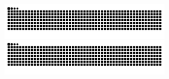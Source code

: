 <img alt="Snake eating my contributions!" src="https://raw.githubusercontent.com/dllmun/dllmun/output/github-snake-dark.svg#gh-dark-mode-only">
<img alt="Snake eating my contributions!" src="https://raw.githubusercontent.com/dllmun/dllmun/output/github-snake-light.svg#gh-light-mode-only">
